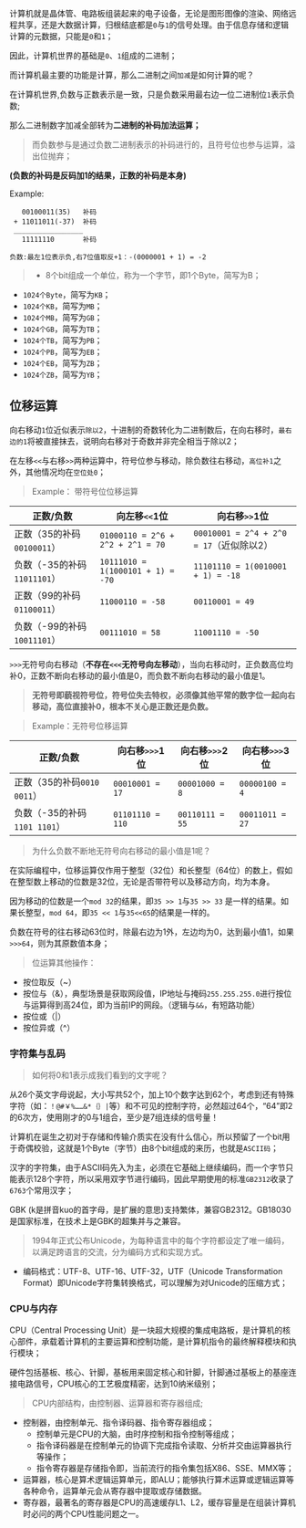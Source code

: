 计算机就是晶体管、电路板组装起来的电子设备，无论是图形图像的渲染、网络远程共享，还是大数据计算，归根结底都是`0`与`1`的信号处理。由于信息存储和逻辑计算的元数据，只能是`0`和`1`；

因此，计算机世界的基础是`0`、`1`组成的二进制；

而计算机最主要的功能是计算，那么二进制之间`加减`是如何计算的呢？

在计算机世界,负数与正数表示是一致，只是负数采用最右边一位二进制位`1`表示负数;

那么二进制数字加减全部转为**二进制的补码加法运算；**

>而负数参与是通过负数二进制表示的补码进行的，且符号位也参与运算，溢出位抛弃；

**(负数的补码是反码加1的结果，正数的补码是本身)**


Example:

```
   00100011(35)   补码
 + 11011011(-37)  补码
 _________________
   11111110       补码

负数:最左1位表示负,右7位值取反+1：-(0000001 + 1) = -2

```

>+ 8个bit组成一个单位，称为一个字节，即1个Byte，简写为B；
+ `1024个Byte`，简写为`KB`；
+ `1024个KB`，简写为`MB`；
+ `1024个MB`，简写为`GB`；
+ `1024个GB`，简写为`TB`；
+ `1024个TB`，简写为`PB`；
+ `1024个PB`，简写为`EB`；
+ `1024个EB`，简写为`ZB`；
+ `1024个ZB`，简写为`YB`；

## 位移运算

向右移动`1`位近似表示`除以2`，十进制的奇数转化为二进制数后，在向右移时，`最右边的1`将被直接抹去，说明向右移对于奇数并非完全相当于除以2；

在左移`<<`与右移`>>`两种运算中，符号位参与移动，除负数往右移动，`高位补1`之外，其他情况均在`空位处0`；

>Example： 带符号位位移运算

正数/负数|向左移`<<`1位|向右移`>>`1位|
--|--|--|
正数（35的补码`00100011`）|`01000110 = 2^6 + 2^2 + 2^1 = 70`|`00010001 = 2^4 + 2^0 = 17`（近似除以2）|
负数（-35的补码`11011101`）|`10111010 = 1(1000101 + 1) = -70`|`11101110 = 1(0010001 + 1) = -18`|
正数（99的补码`01100011`）|`11000110 = -58`|`00110001 = 49`|
负数（-99的补码`10011101`）|`00111010 = 58`|`11001110 = -50`|


`>>>`无符号向右移动（**不存在`<<<`无符号向左移动**），当向右移动时，正负数高位均补0，正数不断向右移动的最小值是0，而负数不断向右移动的最小值是1。

>**无符号即藐视符号位，符号位失去特权，必须像其他平常的数字位一起向右移动，高位直接补0，根本不关心是正数还是负数。**

>Example：无符号位移运算

正数/负数|向右移`>>>`1位|向右移`>>>`2位|向右移`>>>`3位|
--|--|--|--|
正数（35的补码`0010 0011`）| `00010001 = 17` | `00001000 = 8` | `00000100 = 4` |
负数（-35的补码`1101 1101`）| `01101110 = 110` | `00110111 = 55` | `00011011 = 27` |


>为什么负数不断地无符号向右移动的最小值是1呢？

在实际编程中，位移运算仅作用于整型（32位）和长整型（64位）的数上，假如在整型数上移动的位数是32位，无论是否带符号以及移动方向，均为本身。

因为移动的位数是一个`mod 32`的结果，即`35 >> 1`与`35 >> 33` 是一样的结果。如果长整型，`mod 64`，即`35 << 1`与`35<<65`的结果是一样的。

负数在符号的往右移动63位时，除最右边为1外，左边均为0，达到最小值1，如果`>>>64`，则为其原数值本身；


>位运算其他操作：
+ 按位取反（~）
+ 按位与（&），典型场景是获取网段值，IP地址与掩码`255.255.255.0`进行按位与运算得到高24位，即为当前IP的网段。（逻辑与`&&`，有短路功能）
+ 按位或（|）
+ 按位异或（^）

### 字符集与乱码

>如何将0和1表示成我们看到的文字呢？

从26个英文字母说起，大小写共52个，加上10个数字达到62个，考虑到还有特殊字符（如：`！@#￥%……&*｛｝|`等）和不可见的控制字符，必然超过64个，“64”即2的6次方，使用刚才的0与1组合，至少是7组连续的信号量！

计算机在诞生之初对于存储和传输介质实在没有什么信心，所以预留了一个bit用于奇偶校验，这就是1个Byte（字节）由8个bit组成的来历，也就是`ASCII码`；

汉字的字符集，由于ASCII码先入为主，必须在它基础上继续编码，而一个字节只能表示128个字符，所以采用双字节进行编码，因此早期使用的标准`GB2312`收录了`6763`个常用汉字；

GBK (k是拼音kuo的首字母，是扩展的意思)支持繁体，兼容GB2312。GB18030是国家标准，在技术上是GBK的超集并与之兼容。

>1994年正式公布Unicode，为每种语言中的每个字符都设定了唯一编码，以满足跨语言的交流，分为编码方式和实现方式。
+ 编码格式：UTF-8、UTF-16、UTF-32，UTF（Unicode Transformation Format）即Unicode字符集转换格式，可以理解为对Unicode的压缩方式；


### CPU与内存

CPU（Central Processing Unit）是一块超大规模的集成电路板，是计算机的核心部件，承载着计算机的主要运算和控制功能，是计算机指令的最终解释模块和执行模块；

硬件包括基板、核心、针脚，基板用来固定核心和针脚，针脚通过基板上的基座连接电路信号，CPU核心的工艺极度精密，达到10纳米级别；


>CPU内部结构，由控制器、运算器和寄存器组成;
+ 控制器，由控制单元、指令译码器、指令寄存器组成；
  + 控制单元是CPU的大脑，由时序控制和指令控制等组成；
  + 指令译码器是在控制单元的协调下完成指令读取、分析并交由运算器执行等操作；
  + 指令寄存器是存储指令即，当前流行的指令集包括X86、SSE、MMX等；
+ 运算器，核心是算术逻辑运算单元，即ALU；能够执行算术运算或逻辑运算等各种命令，运算单元会从寄存器中提取或存储数据。
+ 寄存器，最著名的寄存器是CPU的高速缓存L1、L2，缓存容量是在组装计算机时必问的两个CPU性能问题之一。
